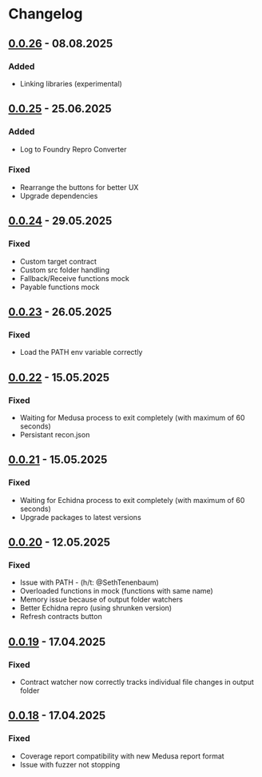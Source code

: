 # Changelog

## [0.0.26] - 08.08.2025

### Added
- Linking libraries (experimental)

## [0.0.25] - 25.06.2025

### Added
- Log to Foundry Repro Converter

### Fixed
- Rearrange the buttons for better UX
- Upgrade dependencies

## [0.0.24] - 29.05.2025

### Fixed
- Custom target contract
- Custom src folder handling
- Fallback/Receive functions mock
- Payable functions mock

## [0.0.23] - 26.05.2025

### Fixed
- Load the PATH env variable correctly

## [0.0.22] - 15.05.2025

### Fixed
- Waiting for Medusa process to exit completely (with maximum of 60 seconds)
- Persistant recon.json

## [0.0.21] - 15.05.2025

### Fixed
- Waiting for Echidna process to exit completely (with maximum of 60 seconds)
- Upgrade packages to latest versions

## [0.0.20] - 12.05.2025

### Fixed
- Issue with PATH - (h/t: @SethTenenbaum)
- Overloaded functions in mock (functions with same name)
- Memory issue because of output folder watchers
- Better Echidna repro (using shrunken version)
- Refresh contracts button

## [0.0.19] - 17.04.2025

### Fixed
- Contract watcher now correctly tracks individual file changes in output folder

## [0.0.18] - 17.04.2025

### Fixed
- Coverage report compatibility with new Medusa report format
- Issue with fuzzer not stopping

[0.0.26]: https://github.com/Recon-Fuzz/recon-extension/releases/tag/v0.0.26
[0.0.25]: https://github.com/Recon-Fuzz/recon-extension/releases/tag/v0.0.25
[0.0.24]: https://github.com/Recon-Fuzz/recon-extension/releases/tag/v0.0.24
[0.0.23]: https://github.com/Recon-Fuzz/recon-extension/releases/tag/v0.0.23
[0.0.22]: https://github.com/Recon-Fuzz/recon-extension/releases/tag/v0.0.22
[0.0.21]: https://github.com/Recon-Fuzz/recon-extension/releases/tag/v0.0.21
[0.0.20]: https://github.com/Recon-Fuzz/recon-extension/releases/tag/v0.0.20
[0.0.19]: https://github.com/Recon-Fuzz/recon-extension/releases/tag/v0.0.19
[0.0.18]: https://github.com/Recon-Fuzz/recon-extension/releases/tag/v0.0.18
